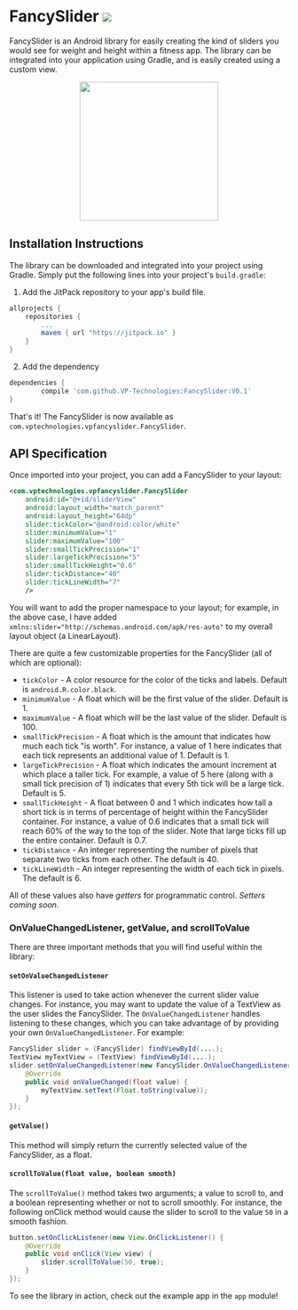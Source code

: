# FancySlider [![](https://jitpack.io/v/VP-Technologies/FancySlider.svg)](https://jitpack.io/#VP-Technologies/FancySlider)

FancySlider is an Android library for easily creating the kind of sliders you would see for weight and height within a fitness app. The library can be integrated into your application using Gradle, and is easily created using a custom view.

<div width="100%" style="text-align: center">
<img src="https://media.giphy.com/media/2nbkVYRVLskz6/giphy.gif" height="250px" style="margin: auto auto; text-align: center"/>
</div>

## Installation Instructions

The library can be downloaded and integrated into your project using Gradle. Simply put the following lines into your project's `build.gradle`:

1. Add the JitPack repository to your app's build file.
```groovy
allprojects {
    repositories {
        ...
        maven { url "https://jitpack.io" }
    }
}
```
2. Add the dependency
```groovy
dependencies {
        compile 'com.github.VP-Technologies:FancySlider:V0.1'
}
```

That's it! The FancySlider is now available as `com.vptechnologies.vpfancyslider.FancySlider`.

## API Specification

Once imported into your project, you can add a FancySlider to your layout:

```xml
<com.vptechnologies.vpfancyslider.FancySlider
    android:id="@+id/sliderView"
    android:layout_width="match_parent"
    android:layout_height="64dp"
    slider:tickColor="@android:color/white"
    slider:minimumValue="1"
    slider:maximumValue="100"
    slider:smallTickPrecision="1"
    slider:largeTickPrecision="5"
    slider:smallTickHeight="0.6"
    slider:tickDistance="40"
    slider:tickLineWidth="7"
    />
```

You will want to add the proper namespace to your layout; for example, in the above case, I have added `xmlns:slider="http://schemas.android.com/apk/res-auto"` to my overall layout object (a LinearLayout).

There are quite a few customizable properties for the FancySlider (all of which are optional):
- `tickColor` - A color resource for the color of the ticks and labels. Default is `android.R.color.black`.
- `minimumValue` - A float which will be the first value of the slider. Default is 1.
- `maximumValue` - A float which will be the last value of the slider. Default is 100.
- `smallTickPrecision` - A float which is the amount that indicates how much each tick "is worth". For instance, a value of 1 here indicates that each tick represents an additional value of 1. Default is 1.
- `largeTickPrecision` - A float which indicates the amount increment at which place a taller tick. For example, a value of 5 here (along with a small tick precision of 1) indicates that every 5th tick will be a large tick. Default is 5.
- `smallTickHeight` - A float between 0 and 1 which indicates how tall a short tick is in terms of percentage of height within the FancySlider container. For instance, a value of 0.6 indicates that a small tick will reach 60% of the way to the top of the slider. Note that large ticks fill up the entire container. Default is 0.7.
- `tickDistance` - An integer representing the number of pixels that separate two ticks from each other. The default is 40.
- `tickLineWidth` - An integer representing the width of each tick in pixels. The default is 6.

All of these values also have *getters* for programmatic control. _Setters coming soon_.

### OnValueChangedListener, getValue, and scrollToValue

There are three important methods that you will find useful within the library:

#### `setOnValueChangedListener`

This listener is used to take action whenever the current slider value changes. For instance, you may want to update the value of a TextView as the user slides the FancySlider. The `OnValueChangedListener` handles listening to these changes, which you can take advantage of by providing your own `OnValueChangedListener`. For example:

```Java
FancySlider slider = (FancySlider) findViewById(....);
TextView myTextView = (TextView) findViewById(....);
slider.setOnValueChangedListener(new FancySlider.OnValueChangedListener() {
    @Override
    public void onValueChanged(float value) {
        myTextView.setText(Float.toString(value));
    }
});
```

#### `getValue()`

This method will simply return the currently selected value of the FancySlider, as a float.

#### `scrollToValue(float value, boolean smooth)`

The `scrollToValue()` method takes two arguments; a value to scroll to, and a boolean representing whether or not to scroll smoothly. For instance, the following onClick method would cause the slider to scroll to the value `50` in a smooth fashion.

```Java
button.setOnClickListener(new View.OnClickListener() {
    @Override
    public void onClick(View view) {
        slider.scrollToValue(50, true);
    }
});
```

To see the library in action, check out the example app in the `app` module!